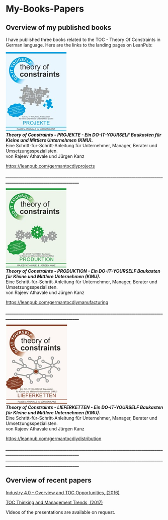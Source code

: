 # My-Books-Papers
## Overview of my published books

I have published three books related to the TOC - Theory Of Constraints in German language. Here are the links to the landing pages on LeanPub:
  

    
![ebook projects](ebook_projekte.jpg)  
***Theory of Constraints - PROJEKTE - Ein DO-IT-YOURSELF Baukasten für Kleine und Mittlere Unternehmen (KMU).***  
Eine Schritt-für-Schritt-Anleitung für Unternehmer, Manager, Berater und Umsetzungsspezialisten.  
von Rajeev Athavale und Jürgen Kanz  

<https://leanpub.com/germantocdiyprojects>

***______________________________________________________________________________________________________________***  
  
  
![ebook manufacturing](ebook_produktion.jpg)  
***Theory of Constraints - PRODUKTION - Ein DO-IT-YOURSELF Baukasten für Kleine und Mittlere Unternehmen (KMU).***  
Eine Schritt-für-Schritt-Anleitung für Unternehmer, Manager, Berater und Umsetzungsspezialisten.  
von Rajeev Athavale und Jürgen Kanz  
  
<https://leanpub.com/germantocdiymanufacturing>  
  
***______________________________________________________________________________________________________________*** 
  
  
 ![ebook manufacturing](ebook_lieferketten.jpg)  
***Theory of Constraints - LIEFERKETTEN - Ein DO-IT-YOURSELF Baukasten für Kleine und Mittlere Unternehmen (KMU).***  
Eine Schritt-für-Schritt-Anleitung für Unternehmer, Manager, Berater und Umsetzungsspezialisten.  
von Rajeev Athavale und Jürgen Kanz 
  
<https://leanpub.com/germantocdiydistribution>  
  
***______________________________________________________________________________________________________________*** 
***______________________________________________________________________________________________________________*** 
  
## Overview of recent papers

[Industry 4.0 - Overview and TOC Opportunities, (2016)](https://github.com/JuergenKanz/My-Books-Papers/blob/4b0d9044a9aeb0a7dd512dbd0a1457e135de6b19/Kanz_29%20TOCPA_11-12%20Nov%202016_Vilnius_Handout.pdf)

[TOC Thinking and Management Trends, (2017)](https://github.com/JuergenKanz/My-Books-Papers/blob/0b77f395bd7a320ace4be045e758dd552f6b4665/Kanz_31_TOCPA_Finland_9%20Mar%202017%234.pdf)

Videos of the presentations are available on request.
